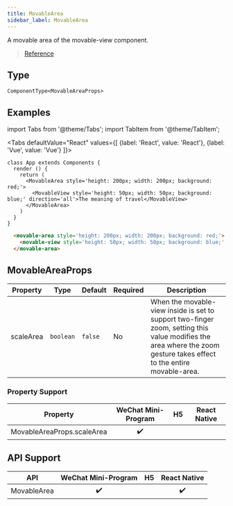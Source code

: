 ```yaml
---
title: MovableArea
sidebar_label: MovableArea
---
```


A movable area of the movable-view component.

> [Reference](https://developers.weixin.qq.com/miniprogram/en/dev/component/movable-area.html)

## Type

```tsx
ComponentType<MovableAreaProps>
```

## Examples

import Tabs from '@theme/Tabs';
import TabItem from '@theme/TabItem';

<Tabs
  defaultValue="React"
  values={[
    {label: 'React', value: 'React'},
    {label: 'Vue', value: 'Vue'}
  ]}>
<TabItem value="React">

```tsx
class App extends Components {
  render () {
    return (
      <MovableArea style='height: 200px; width: 200px; background: red;'>
        <MovableView style='height: 50px; width: 50px; background: blue;' direction='all'>The meaning of travel</MovableView>
      </MovableArea>
    )
  }
}
```
</TabItem>

<TabItem value="Vue">

```html
  <movable-area style='height: 200px; width: 200px; background: red;'>
    <movable-view style='height: 50px; width: 50px; background: blue;' direction='all'>On the road</movable-view>
  </movable-area>
```

</TabItem>
</Tabs>

## MovableAreaProps

<table>
  <thead>
    <tr>
      <th>Property</th>
      <th>Type</th>
      <th style={{ textAlign: "center"}}>Default</th>
      <th style={{ textAlign: "center"}}>Required</th>
      <th>Description</th>
    </tr>
  </thead>
  <tbody>
    <tr>
      <td>scaleArea</td>
      <td><code>boolean</code></td>
      <td style={{ textAlign: "center"}}><code>false</code></td>
      <td style={{ textAlign: "center"}}>No</td>
      <td>When the movable-view inside is set to support two-finger zoom, setting this value modifies the area where the zoom gesture takes effect to the entire movable-area.</td>
    </tr>
  </tbody>
</table>

### Property Support

| Property | WeChat Mini-Program | H5 | React Native |
| :---: | :---: | :---: | :---: |
| MovableAreaProps.scaleArea | ✔️ |  |  |

## API Support

| API | WeChat Mini-Program | H5 | React Native |
| :---: | :---: | :---: | :---: |
| MovableArea | ✔️ |  | ✔️ |
